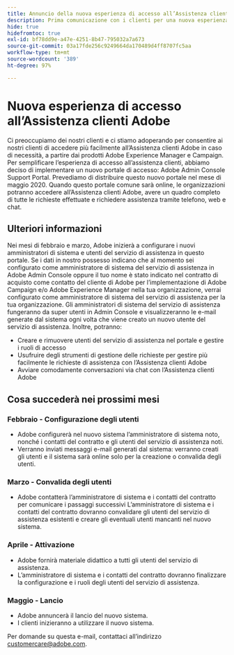 ```yaml
---
title: Annuncio della nuova esperienza di accesso all’Assistenza clienti di Adobe (annuncio precedente)
description: Prima comunicazione con i clienti per una nuova esperienza di assistenza
hide: true
hidefromtoc: true
exl-id: bf78dd9e-a47e-4251-8b47-795032a7a673
source-git-commit: 03a17fde256c9249664da170489d4ff8707fc5aa
workflow-type: tm+mt
source-wordcount: '389'
ht-degree: 97%

---
```


# Nuova esperienza di accesso all’Assistenza clienti Adobe

Ci preoccupiamo dei nostri clienti e ci stiamo adoperando per consentire ai nostri clienti di accedere più facilmente all’Assistenza clienti Adobe in caso di necessità, a partire dai prodotti Adobe Experience Manager e Campaign. Per semplificare l’esperienza di accesso all’assistenza clienti, abbiamo deciso di implementare un nuovo portale di accesso: Adobe Admin Console Support Portal. Prevediamo di distribuire questo nuovo portale nel mese di maggio 2020. Quando questo portale comune sarà online, le organizzazioni potranno accedere all’Assistenza clienti Adobe, avere un quadro completo di tutte le richieste effettuate e richiedere assistenza tramite telefono, web e chat.

## Ulteriori informazioni

Nei mesi di febbraio e marzo, Adobe inizierà a configurare i nuovi amministratori di sistema e utenti del servizio di assistenza in questo portale. Se i dati in nostro possesso indicano che al momento sei configurato come amministratore di sistema del servizio di assistenza in Adobe Admin Console oppure il tuo nome è stato indicato nel contratto di acquisto come contatto del cliente di Adobe per l’implementazione di Adobe Campaign e/o Adobe Experience Manager nella tua organizzazione, verrai configurato come amministratore di sistema del servizio di assistenza per la tua organizzazione.
Gli amministratori di sistema del servizio di assistenza fungeranno da super utenti in Admin Console e visualizzeranno le e-mail generate dal sistema ogni volta che viene creato un nuovo utente del servizio di assistenza. Inoltre, potranno:

* Creare e rimuovere utenti del servizio di assistenza nel portale e gestire i ruoli di accesso
* Usufruire degli strumenti di gestione delle richieste per gestire più facilmente le richieste di assistenza con l’Assistenza clienti Adobe
* Avviare comodamente conversazioni via chat con l’Assistenza clienti Adobe

## Cosa succederà nei prossimi mesi

### Febbraio - Configurazione degli utenti

* Adobe configurerà nel nuovo sistema l’amministratore di sistema noto, nonché i contatti del contratto e gli utenti del servizio di assistenza noti.
* Verranno inviati messaggi e-mail generati dal sistema: verranno creati gli utenti e il sistema sarà online solo per la creazione o convalida degli utenti.


### Marzo - Convalida degli utenti

* Adobe contatterà l’amministratore di sistema e i contatti del contratto per comunicare i passaggi successivi
L’amministratore di sistema e i contatti del contratto dovranno convalidare gli utenti del servizio di assistenza esistenti e creare gli eventuali utenti mancanti nel nuovo sistema.

### Aprile - Attivazione

* Adobe fornirà materiale didattico a tutti gli utenti del servizio di assistenza.
* L’amministratore di sistema e i contatti del contratto dovranno finalizzare la configurazione e i ruoli degli utenti del servizio di assistenza.

### Maggio - Lancio

* Adobe annuncerà il lancio del nuovo sistema.
* I clienti inizieranno a utilizzare il nuovo sistema.

Per domande su questa e-mail, contattaci all’indirizzo [customercare@adobe.com](mailto:customercare@adobe.com).
